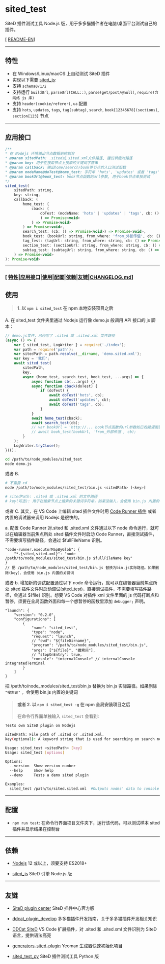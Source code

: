 # sited_test

SiteD 插件测试工具 Node.js 版，用于多多猫插件者在电脑/桌面平台测试自己的插件。

[ [README-EN](README.md)]

---

## 特性

-   在 Windows/Linux/macOS 上自动测试 SiteD 插件
-   实现以下需要 [sited_js](https://github.com/wistn/sited_js):
-   支持 `schema0/1/2`
-   支持运行 `buildUrl`, `parseUrl(CALL::)`, `parse(get/post/@null)`, `require(含网络 js 库)`
-   支持 `header(cookie/referer)`, `ua` 配置
-   支持 `hots`, `updates`, `tags`, `tag(subtag)`, `search`, `book[12345678](sections)`, `section[123]` 节点

---

## 应用接口

```js
/**
* 在 Nodejs 环境输出节点数据到控制台
* @param sitedPath: .sited或.sited.xml文件路径, 建议填绝对路径
* @param key: 用于在搜索节点上搜索的关键词字符串
* @param callback: 输出home/search/book等节点的入口测试函数
* @param nodeName@doTest@home_test: 字符串 'hots', 'updates' 或者 'tags', 用于开始hots/updates/tags节点的测试函数
* @param bookUrl@book_test: book节点函数的url参数, 用于book节点单独测试
*/
sited_test(
    sitedPath: string,
    key: string,
    callback: (
        home_test: (
            cback: (
                doTest: (nodeName: 'hots' | 'updates' | 'tags', cb: () => Promise<void>
                ) => Promise<void>
            ) => Promise<void>
        ) => Promise<void>,
        search_test: (cb: () => Promise<void>) => Promise<void>,
        book_test: (bookUrl: string, from_where: 'from_外部传值', cb: () => Promise<void>) => Promise<void>,
        tag_test: (tagUrl: string, from_where: string, cb: () => Promise<void>) => Promise<void>,
        section_test: (sectionUrl: string, from_where: string, cb: () => Promise<void>) => Promise<void>,
        subtag_test: (subtagUrl: string, from_where: string, cb: () => Promise<void>) => Promise<void>
    ) => Promise<void>
): Promise<void>
```

---

### [ [特性](#特性)|[应用接口](#应用接口)|[使用](#使用)|[配置](#配置)|[依赖](#依赖)|[友链](#友链)|[CHANGELOG.md](CHANGELOG.md)]

## 使用

> #### 1. 以 `npm i sited_test` 在 npm 本地安装项目之后

A. 在 sited_test 文件夹里通过 Nodejs 运行像 demo.js 般调用 API 接口的 js 脚本：

```js
// demo.js文件，已经写了 .sited 或 .sited.xml 文件路径
(async () => {
    var { sited_test, LogWriter } = require('./index');
    var path = require('path');
    var sitedPath = path.resolve(__dirname, 'demo.sited.xml');
    var key = '我们';
    await sited_test(
        sitedPath,
        key,
        async (home_test, search_test, book_test, ...args) => {
            async function cb(...args) {}
            async function cback(doTest) {
                if (doTest) {
                    await doTest('hots', cb);
                    await doTest('updates', cb);
                    await doTest('tags', cb);
                }
            }
            await home_test(cback);
            await search_test(cb);
            // var bookUrl = 'http://... book节点函数的url参数如已收藏漫画链接';
            // await book_test(bookUrl, 'from_外部传值', cb);
        }
    );
    LogWriter.tryClose();
})();
```

```bash
cd /path/to/node_modules/sited_test
node demo.js
```

或者 B.

```bash
# 不需要 cd
node /path/to/node_modules/sited_test/bin.js <sitedPath> [<key>]

# sitedPath: .sited 或 .sited.xml 的文件路径
# key(可选): 用于在搜索节点上搜索的关键词字符串，如果没输入，会使用 bin.js 内置的关键词
```

或者 C. 其实，在 VS Code 上编辑 sited 插件文件时用 [Code Runner 插件](https://marketplace.visualstudio.com/items?itemName=formulahendry.code-runner) 或者内置的调试器来调用 Nodejs 是很快的。

a. 配置 Code Runner 对.sited 和 .sited.xml 文件通过以下 node 命令运行，就可以在编辑器当前焦点所处 sited 插件文件时启动 Code Runner，直接测试插件，不需要填写插件路径，会通过 \$fullFileName 识别。

```jsonc
"code-runner.executorMapByGlob": {
    "*.{sited,sited.xml}": "node /path/to/node_modules/sited_test/bin.js $fullFileName key"
}
// 把 /path/to/node_modules/sited_test/bin.js 替换为bin.js实际路径。如果删除(key)，会使用 bin.js 内置的关键词
```

或者 b. 增加新的调试配置通过以下 node 命令运行，就可以在编辑器当前焦点所处 sited 插件文件时启动调试(sited_test)，直接测试插件，不需要填写插件路径，会通过 \${file} 识别。想要 VS Code 对插件 xml 文件里面的 js 代码打断点和暂停，须要在全局函数外面和每一个想暂停的函数里添加 `debugger;` 声明。

```jsonc
"launch": {
    "version": "0.2.0",
    "configurations": [
        {
            "name": "sited_test",
            "type": "node",
            "request": "launch",
            // "cwd": "${fileDirname}",
            "program": "/path/to/node_modules/sited_test/bin.js",
            "args": ["${file}", "搜索词"],
            // "stopOnEntry": true,
            "console": "internalConsole" // internalConsole integratedTerminal
        }
    ]
}
```

把 /path/to/node_modules/sited_test/bin.js 替换为 bin.js 实际路径。如果删除 `"搜索词"` ，会使用 bin.js 内置的关键词

> #### 或者 2. 以 `npm i sited_test -g` 在 npm 全局安装项目之后
>
> 在命令行界面单独输入 `sited_test` 会看到:

```bash
Tests own SiteD plugin on Nodejs

sitedPath: File path of .sited or .sited.xml.
key(optional): A keyword string that is used for searching on search node, if not be inputted, built-in keyword of bin.js would be used.

Usage: sited_test <sitedPath> [key]
Usage: sited_test [options]

Options:
  --version  Show version number
  --help     Show help
  --demo     Tests a demo sited plugin

Examples:
  sited_test /path/to/sited.sited.xml  #Outputs nodes' data to console on Nodejs.
```

---

## 配置

-   `npm run test`: 在命令行界面项目文件夹下，运行该代码，可以测试样本 sited 插件并显示结果在控制台

---

## 依赖

-   [Nodejs](https://nodejs.org/en/) 12 或以上，须要支持 ES2018+

-   [sited_js](https://github.com/wistn/sited_js) SiteD 引擎 Node.js 版

---

## 友链

-   [SiteD plugin center](http://sited.noear.org/) SiteD 插件中心官方版

-   [ddcat_plugin_develop](https://www.kancloud.cn/magicdmer/ddcat_plugin_develop) 多多猫插件开发指南，关于多多猫插件开发相关知识

-   [DDCat SiteD](https://github.com/Yinr/DDCa-SiteD.vscode-ext) VS Code 扩展插件，对 .sited 和 .sited.xml 文件识别为 SiteD 语言，提供语法高亮

-   [generators-sited-plugin](https://github.com/htynkn/generators-sited-plugin) Yeoman 生成器快速初始化项目

-   [sited_test_py](https://github.com/wistn/sited_test_py) SiteD 插件测试工具 Python 版
